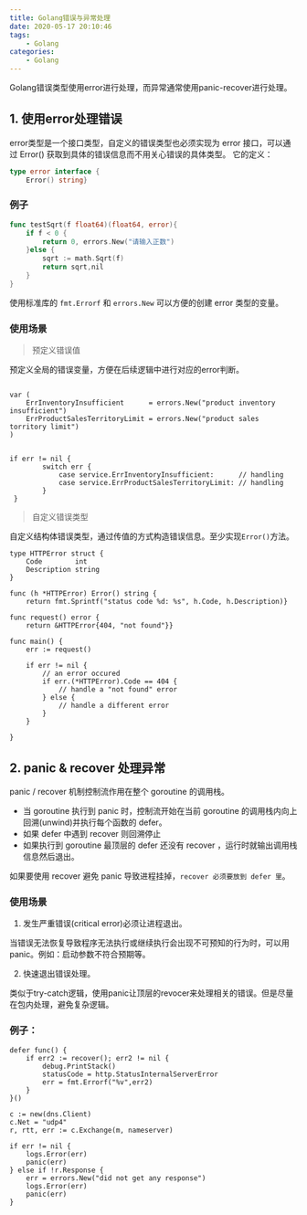 ```yaml
---
title: Golang错误与异常处理
date: 2020-05-17 20:10:46
tags:
    - Golang
categories:
    - Golang
---
```



Golang错误类型使用error进行处理，而异常通常使用panic-recover进行处理。
<!-- more -->

## 1. 使用error处理错误
error类型是一个接口类型，自定义的错误类型也必须实现为 error 接口，可以通过 Error() 获取到具体的错误信息而不用关心错误的具体类型。
它的定义：

```go
type error interface {
    Error() string}
```

### 例子

```go
func testSqrt(f float64)(float64, error){    
    if f < 0 {         
        return 0, errors.New("请输入正数")    
    }else {
        sqrt := math.Sqrt(f)         
        return sqrt,nil    
    }
}
```
使用标准库的 `fmt.Errorf` 和 `errors.New` 可以方便的创建 error 类型的变量。

### 使用场景
> 预定义错误值

预定义全局的错误变量，方便在后续逻辑中进行对应的error判断。

```golang

var (
    ErrInventoryInsufficient      = errors.New("product inventory insufficient")
    ErrProductSalesTerritoryLimit = errors.New("product sales torritory limit")
)


if err != nil {
        switch err {
            case service.ErrInventoryInsufficient:      // handling
            case service.ErrProductSalesTerritoryLimit: // handling
        }
 }
```

> 自定义错误类型

自定义结构体错误类型，通过传值的方式构造错误信息。至少实现`Error()`方法。
```golang
type HTTPError struct {
    Code        int
    Description string
}

func (h *HTTPError) Error() string {
    return fmt.Sprintf("status code %d: %s", h.Code, h.Description)}
    
func request() error {
    return &HTTPError{404, "not found"}}

func main() {
    err := request()

    if err != nil {
        // an error occured
        if err.(*HTTPError).Code == 404 {
            // handle a "not found" error
        } else {
            // handle a different error
        }
    }

}
```
## 2. panic & recover 处理异常
panic / recover 机制控制流作用在整个 goroutine 的调用栈。
- 当 goroutine 执行到 panic 时，控制流开始在当前 goroutine 的调用栈内向上回溯(unwind)并执行每个函数的 defer。
- 如果 defer 中遇到 recover 则回溯停止
- 如果执行到 goroutine 最顶层的 defer 还没有 recover ，运行时就输出调用栈信息然后退出。

如果要使用 recover 避免 panic 导致进程挂掉，`recover 必须要放到 defer 里`。


### 使用场景
1. 发生严重错误(critical error)必须让进程退出。

当错误无法恢复导致程序无法执行或继续执行会出现不可预知的行为时，可以用panic。例如：启动参数不符合预期等。

2. 快速退出错误处理。

类似于try-catch逻辑，使用panic让顶层的revocer来处理相关的错误。但是尽量在包内处理，避免复杂逻辑。

### 例子：

```golang 
defer func() {
    if err2 := recover(); err2 != nil {
        debug.PrintStack()
        statusCode = http.StatusInternalServerError
        err = fmt.Errorf("%v",err2)
    }
}()

c := new(dns.Client)
c.Net = "udp4"
r, rtt, err := c.Exchange(m, nameserver)

if err != nil {
    logs.Error(err)
    panic(err)
} else if !r.Response {
    err = errors.New("did not get any response")
    logs.Error(err)
    panic(err)
}
```
